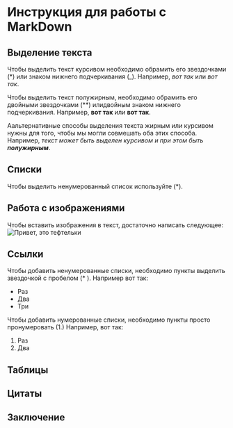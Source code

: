 # Инструкция для работы с MarkDown

## Выделение текста

Чтобы выделить текст курсивом необходимо обрамить его звездочками (*) или знаком нижнего подчеркивания (_). Например, *вот так* или _вот так_.

Чтобы выделить текст полужирным, необходимо обрамить его двойными звездочками (**) илидвойным знаком нижнего подчеркивания. Например, **вот так** или __вот так__.

Аальтернативные способы выделения текста жирным или курсивом нужны для того, чтобы мы могли совмешать оба этих способа. Например, _текст может быть выделен курсивом и при этом быть **полужирным**_.

## Списки

Чтобы выделить ненумерованный список используйте (*).

## Работа с изображениями

Чтобы вставить изображения в текст, достаточно написать следующее:
![Привет, это тефтельки](teftelki.jpeg)

## Ссылки

Чтобы добавить ненумерованные списки, необходимо пункты выделить звездочкой с пробелом (* ). Например вот так:
* Раз
* Два
* Три

Чтобы добавить нумерованные списки, необходимо пункты просто пронумеровать (1.) Например, вот так:
1. Раз
2. Два

## Таблицы

## Цитаты

## Заключение